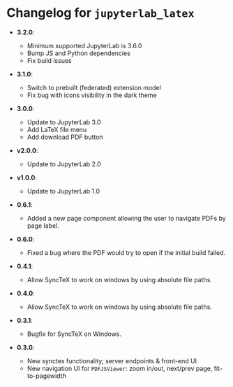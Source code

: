 # Changelog for `jupyterlab_latex`

<!-- <START NEW CHANGELOG ENTRY> -->

<!-- <END NEW CHANGELOG ENTRY> -->

- **3.2.0**:

  - Minimum supported JupyterLab is 3.6.0
  - Bump JS and Python dependencies
  - Fix build issues

* **3.1.0**:

  - Switch to prebuilt (federated) extension model
  - Fix bug with icons visibility in the dark theme

* **3.0.0**:

  - Update to JupyterLab 3.0
  - Add LaTeX file menu
  - Add download PDF button

* **v2.0.0**:

  - Update to JupyterLab 2.0

* **v1.0.0**:

  - Update to JupyterLab 1.0

* **0.6.1**:

  - Added a new page component allowing the user to navigate PDFs by page label.

* **0.6.0**:

  - Fixed a bug where the PDF would try to open if the initial build failed.

* **0.4.1**:

  - Allow SyncTeX to work on windows by using absolute file paths.

* **0.4.0**:

  - Allow SyncTeX to work on windows by using absolute file paths.

* **0.3.1**:

  - Bugfix for SyncTeX on Windows.

* **0.3.0**:
  - New synctex functionality; server endpoints & front-end UI
  - New navigation UI for `PDFJSViewer`: zoom in/out, next/prev page, fit-to-pagewidth
